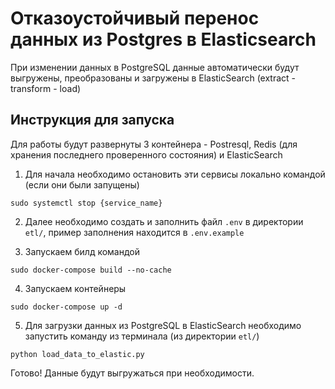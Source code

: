 # Отказоустойчивый перенос данных из Postgres в Elasticsearch

При изменении данных в PostgreSQL данные автоматически будут выгружены, преобразованы и загружены в ElasticSearch (extract - transform - load)


## Инструкция для запуска

Для работы будут развернуты 3 контейнера - Postresql, Redis (для хранения последнего проверенного состояния) и ElasticSearch 

1. Для начала необходимо остановить эти сервисы локально командой (если они были запущены)

```sudo systemctl stop {service_name}```

2. Далее необходимо создать и заполнить файл ```.env``` в директории ```etl/```, пример заполнения находится в ```.env.example```

3. Запускаем билд командой 

```sudo docker-compose build --no-cache```

4. Запускаем контейнеры

```sudo docker-compose up -d```

5. Для загрузки данных из PostgreSQL в ElasticSearch необходимо запустить команду из терминала (из директории ```etl/```)

```python load_data_to_elastic.py```


Готово! Данные будут выгружаться при необходимости.